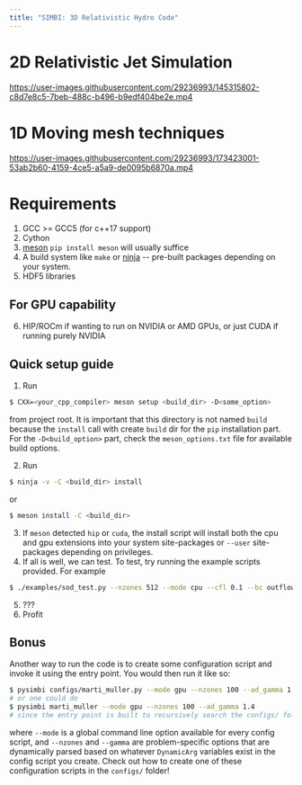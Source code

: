 ```yaml
---
title: "SIMBI: 3D Relativistic Hydro Code"
---
```


# 2D Relativistic Jet Simulation

<https://user-images.githubusercontent.com/29236993/145315802-c8d7e8c5-7beb-488c-b496-b9edf404be2e.mp4>

# 1D Moving mesh techniques

<https://user-images.githubusercontent.com/29236993/173423001-53ab2b60-4159-4ce5-a5a9-de0095b6870a.mp4>

# Requirements

1)  GCC \>= GCC5 (for c++17 support)
2)  Cython
3)  [meson](https://mesonbuild.com/Getting-meson.html)
    `pip install meson` will usually suffice
4)  A build system like `make` or
    [ninja](https://github.com/ninja-build/ninja/wiki/Pre-built-Ninja-packages)
    -- pre-built packages depending on your system.
5)  HDF5 libraries

## For GPU capability

6)  HIP/ROCm if wanting to run on NVIDIA or AMD GPUs, or just CUDA if
    running purely NVIDIA

## Quick setup guide

1)  Run

``` bash
$ CXX=<your_cpp_compiler> meson setup <build_dir> -D<some_option>
```

from project root. It is important that this directory is not named
`build` because the `install` call with create `build` dir for the `pip`
installation part. For the `-D<build_option>` part, check the
`meson_options.txt` file for available build options.

2)  Run

``` bash
$ ninja -v -C <build_dir> install
```

or

``` bash
$ meson install -C <build_dir>
```

3)  If `meson` detected `hip` or `cuda`, the install script will install
    both the cpu and gpu extensions into your system site-packages or
    `--user` site-packages depending on privileges.
4)  If all is well, we can test. To test, try running the example
    scripts provided. For example

``` bash
$ ./examples/sod_test.py --nzones 512 --mode cpu --cfl 0.1 --bc outflow --tend 0.2
```

5)  ???
6)  Profit

## Bonus

Another way to run the code is to create some configuration script and
invoke it using the entry point. You would then run it like so:

``` bash
$ pysimbi configs/marti_muller.py --mode gpu --nzones 100 --ad_gamma 1.4 
# or one could do 
$ pysimbi marti_muller --mode gpu --nzones 100 --ad_gamma 1.4
# since the entry point is built to recursively search the configs/ folder for valid .py scripts now
```

where `--mode` is a global command line option available for every
config script, and `--nzones` and `--gamma` are problem-specific options
that are dynamically parsed based on whatever `DynamicArg` variables
exist in the config script you create. Check out how to create one of
these configuration scripts in the `configs/` folder!
